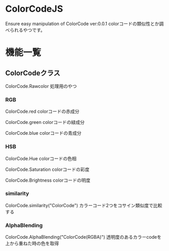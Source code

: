 # ColorCodeJS
Ensure easy manipulation of ColorCode
ver:0.0.1
colorコードの類似性とか調べられるやつです。

# 機能一覧
## ColorCodeクラス
ColorCode.Rawcolor 処理用のやつ
### RGB
ColorCode.red colorコードの赤成分

ColorCode.green colorコードの緑成分

ColorCode.blue colorコードの青成分
### HSB
ColorCode.Hue colorコードの色相

ColorCode.Saturation colorコードの彩度

ColorCode.Brightness colorコードの明度
### similarity
ColorCode.similarity("ColorCode") カラーコード2つをコサイン類似度で比較する
### AlphaBlending
ColorCode.AlphaBlending("ColorCode(RGBA)") 透明度のあるカラーcodeを上から重ねた時の色を取得 
